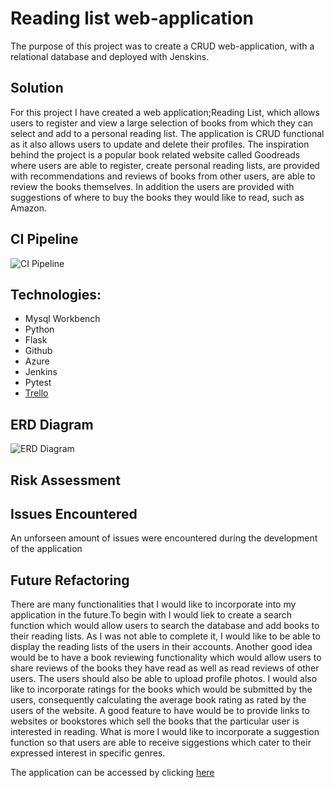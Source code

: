 # Reading list web-application 

The purpose of this project was to create a CRUD web-application, with a relational database and deployed with Jenskins.

## Solution

For this project I have created a web application;Reading List, which allows users to register and view a large selection of books from which they can select and add to a personal reading list. The application is CRUD functional as it also allows users to update and delete their profiles. The inspiration behind the project is a popular book related website called Goodreads where users are able to register, create personal reading lists, are provided with recommendations and reviews of books from other users, are able to review the books themselves. In addition the users are provided with suggestions of where to buy the books they would like to read, such as Amazon.


## CI Pipeline

![CI Pipeline](https://github.com/stefangelova/theapp/blob/master/documentation/Untitled%20Diagram%20(1).jpg)

## Technologies:
  * Mysql Workbench
  * Python
  * Flask
  * Github
  * Azure
  * Jenkins
  * Pytest
  * [Trello](https://trello.com/b/P7tHO21p)

## ERD Diagram

![ERD Diagram](https://github.com/stefangelova/theapp/blob/master/documentation/Capture.jpg)


## Risk Assessment 

## Issues Encountered
An unforseen amount of issues were encountered during the development of the application 

## Future Refactoring 

There are many functionalities that I would like to incorporate into my application in the future.To begin with I would liek to create a search function which would allow users to search the database and add books to their reading lists. As I was not able to complete it, I would like to be able to display the reading lists of the users in their accounts. Another good idea would be to have a book reviewing functionality which would allow users to share reviews of the books they have read as well as read reviews of other users. The users should also be able to upload profile photos. I would also like to incorporate ratings for the books which would be submitted by the users, consequently calculating the average book rating as rated by the users of the website. A good feature to have would be to provide links to websites or bookstores which sell the books that the particular user is interested in reading. What is more I would like to incorporate a suggestion function so that users are able to receive siggestions which cater to their expressed interest in specific genres. 


The application can be accessed by clicking [here](http://51.104.242.2:5000)
